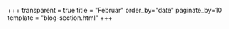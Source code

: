 +++
transparent = true
title = "Februar"
order_by="date"
paginate_by=10
template = "blog-section.html"
+++
